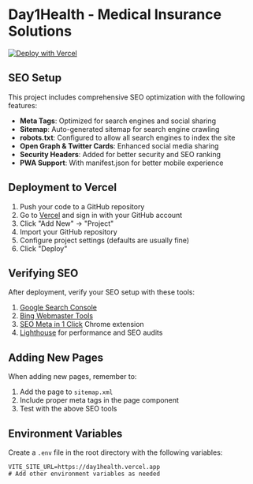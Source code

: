 # Day1Health - Medical Insurance Solutions

[![Deploy with Vercel](https://vercel.com/button)](https://vercel.com/new/clone?repository-url=https%3A%2F%2Fgithub.com%2Fyourusername%2Fday1health)

## SEO Setup

This project includes comprehensive SEO optimization with the following features:

- **Meta Tags**: Optimized for search engines and social sharing
- **Sitemap**: Auto-generated sitemap for search engine crawling
- **robots.txt**: Configured to allow all search engines to index the site
- **Open Graph & Twitter Cards**: Enhanced social media sharing
- **Security Headers**: Added for better security and SEO ranking
- **PWA Support**: With manifest.json for better mobile experience

## Deployment to Vercel

1. Push your code to a GitHub repository
2. Go to [Vercel](https://vercel.com) and sign in with your GitHub account
3. Click "Add New" -> "Project"
4. Import your GitHub repository
5. Configure project settings (defaults are usually fine)
6. Click "Deploy"

## Verifying SEO

After deployment, verify your SEO setup with these tools:

1. [Google Search Console](https://search.google.com/search-console)
2. [Bing Webmaster Tools](https://www.bing.com/webmasters)
3. [SEO Meta in 1 Click](https://chrome.google.com/webstore/detail/meta-seo-in-1-click/khapcenmekkicagcdlkenkdlgedbnhmf) Chrome extension
4. [Lighthouse](https://developers.google.com/web/tools/lighthouse) for performance and SEO audits

## Adding New Pages

When adding new pages, remember to:

1. Add the page to `sitemap.xml`
2. Include proper meta tags in the page component
3. Test with the above SEO tools

## Environment Variables

Create a `.env` file in the root directory with the following variables:

```
VITE_SITE_URL=https://day1health.vercel.app
# Add other environment variables as needed
```
